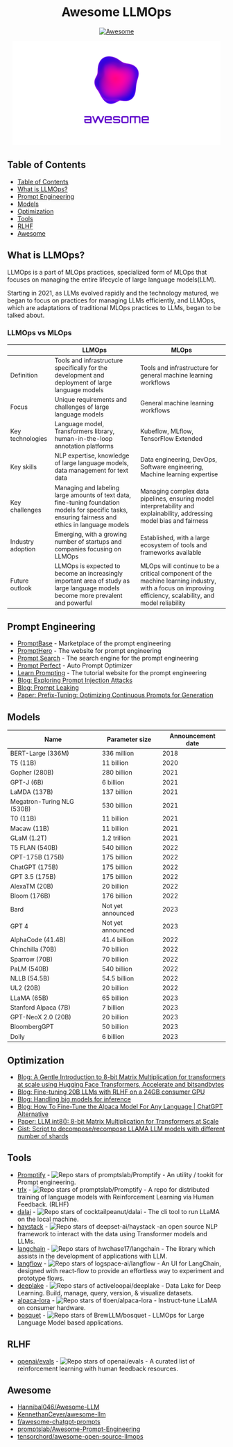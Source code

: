 <h1 align="center">Awesome LLMOps</h1>
<p align="center"><a href="https://awesome.re"><img src="https://awesome.re/badge.svg" alt="Awesome" /></a></p>
<p align="center"><img src="./cover.png" height="240" alt="Awesome LLMOps - Awesome list of LLMOps" /></p>

## Table of Contents

- [Table of Contents](#table-of-contents)
- [What is LLMOps?](#what-is-llmops)
- [Prompt Engineering](#prompt-engineering)
- [Models](#models)
- [Optimization](#optimization)
- [Tools](#tools)
- [RLHF](#rlhf)
- [Awesome](#awesome)

## What is LLMOps?

LLMOps is a part of MLOps practices, specialized form of MLOps that focuses on managing the entire lifecycle of large language models(LLM).

Starting in 2021, as LLMs evolved rapidly and the technology matured, we began to focus on practices for managing LLMs efficiently, and LLMOps, which are adaptations of traditional MLOps practices to LLMs, began to be talked about.

### LLMOps vs MLOps

| | LLMOps | MLOps |
|-|--------|-------|
| Definition | Tools and infrastructure specifically for the development and deployment of large language models | Tools and infrastructure for general machine learning workflows |
| Focus | Unique requirements and challenges of large language models | General machine learning workflows | Examples of offerings	Foundation model fine-tuning, no-code LLM deployment, GPU access and optimization, prompt experimentation, prompt chaining, data synthesis and augmentation	Model versioning, automated testing, model monitoring, deployment automation, data pipeline management |
| Key technologies | Language model, Transformers library, human-in-the-loop annotation platforms | Kubeflow, MLflow, TensorFlow Extended |
| Key skills | NLP expertise, knowledge of large language models, data management for text data | Data engineering, DevOps, Software engineering, Machine learning expertise |
| Key challenges | Managing and labeling large amounts of text data, fine-tuning foundation models for specific tasks, ensuring fairness and ethics in language models | Managing complex data pipelines, ensuring model interpretability and explainability, addressing model bias and fairness |
| Industry adoption | Emerging, with a growing number of startups and companies focusing on LLMOps | Established, with a large ecosystem of tools and frameworks available
| Future outlook | LLMOps is expected to become an increasingly important area of study as large language models become more prevalent and powerful | MLOps will continue to be a critical component of the machine learning industry, with a focus on improving efficiency, scalability, and model reliability |


## Prompt Engineering

- [PromptBase](https://promptbase.com/) - Marketplace of the prompt engineering
- [PromptHero](https://prompthero.com/) - The website for prompt engineering
- [Prompt Search](https://www.ptsearch.info/tags/list/) - The search engine for the prompt engineering
- [Prompt Perfect](https://promptperfect.jina.ai/) - Auto Prompt Optimizer
- [Learn Prompting](https://learnprompting.org/) - The tutorial website for the prompt engineering
- [Blog: Exploring Prompt Injection Attacks](https://research.nccgroup.com/2022/12/05/exploring-prompt-injection-attacks/)
- [Blog: Prompt Leaking](https://learnprompting.org/docs/prompt_hacking/leaking)
- [Paper: Prefix-Tuning: Optimizing Continuous Prompts for Generation](https://aclanthology.org/2021.acl-long.353.pdf)

## Models

| Name                       | Parameter size    | Announcement date |
|----------------------------|-------------------|-------------------|
| BERT-Large (336M)          | 336 million       | 2018              |
| T5 (11B)                   | 11 billion        | 2020              |
| Gopher (280B)              | 280 billion       | 2021              |
| GPT-J (6B)                 | 6 billion         | 2021              |
| LaMDA (137B)               | 137 billion       | 2021              |
| Megatron-Turing NLG (530B) | 530 billion       | 2021              |
| T0 (11B)                   | 11 billion        | 2021              |
| Macaw (11B)                | 11 billion        | 2021              |
| GLaM (1.2T)                | 1.2 trillion      | 2021              |
| T5 FLAN (540B)             | 540 billion       | 2022              |
| OPT-175B (175B)            | 175 billion       | 2022              |
| ChatGPT (175B)             | 175 billion       | 2022              |
| GPT 3.5 (175B)             | 175 billion       | 2022              |
| AlexaTM (20B)              | 20 billion        | 2022              |
| Bloom (176B)               | 176 billion       | 2022              |
| Bard                       | Not yet announced | 2023              |
| GPT 4                      | Not yet announced | 2023              |
| AlphaCode (41.4B)          | 41.4 billion      | 2022              |
| Chinchilla (70B)           | 70 billion        | 2022              |
| Sparrow (70B)              | 70 billion        | 2022              |
| PaLM (540B)                | 540 billion       | 2022              |
| NLLB (54.5B)               | 54.5 billion      | 2022              |
| UL2 (20B)                  | 20 billion        | 2022              |
| LLaMA (65B)                | 65 billion        | 2023              |
| Stanford Alpaca (7B)       | 7 billion         | 2023              |
| GPT-NeoX 2.0 (20B)         | 20 billion        | 2023              |
| BloombergGPT               | 50 billion        | 2023              |
| Dolly                      | 6 billion         | 2023              |

## Optimization

- [Blog: A Gentle Introduction to 8-bit Matrix Multiplication for transformers at scale using Hugging Face Transformers, Accelerate and bitsandbytes](https://huggingface.co/blog/hf-bitsandbytes-integration)
- [Blog: Fine-tuning 20B LLMs with RLHF on a 24GB consumer GPU](https://huggingface.co/blog/trl-peft)
- [Blog: Handling big models for inference](https://huggingface.co/docs/accelerate/usage_guides/big_modeling)
- [Blog: How To Fine-Tune the Alpaca Model For Any Language | ChatGPT Alternative](https://medium.com/@martin-thissen/how-to-fine-tune-the-alpaca-model-for-any-language-chatgpt-alternative-370f63753f94)
- [Paper: LLM.int8(): 8-bit Matrix Multiplication for Transformers at Scale](https://arxiv.org/abs/2208.07339)
- [Gist: Script to decompose/recompose LLAMA LLM models with different number of shards](https://gist.github.com/benob/4850a0210b01672175942203aa36d300)

## Tools

- [Promptify](https://github.com/promptslab/Promptify) - ![Repo stars of promptslab/Promptify](https://img.shields.io/github/stars/promptslab/Promptify?style=social) - An utility / tookit for Prompt engineering.
- [trlx](https://github.com/CarperAI/trlx) - ![Repo stars of promptslab/Promptify](https://img.shields.io/github/stars/CarperAI/trlx?style=social) - A repo for distributed training of language models with Reinforcement Learning via Human Feedback. (RLHF)
- [dalai](https://github.com/cocktailpeanut/dalai) - ![Repo stars of cocktailpeanut/dalai](https://img.shields.io/github/stars/cocktailpeanut/dalai?style=social) - The cli tool to run LLaMA on the local machine.
- [haystack](https://github.com/deepset-ai/haystack) - ![Repo stars of deepset-ai/haystack](https://img.shields.io/github/stars/deepset-ai/haystack?style=social) -an open source NLP framework to interact with the data using Transformer models and LLMs.
- [langchain](https://github.com/hwchase17/langchain) - ![Repo stars of hwchase17/langchain](https://img.shields.io/github/stars/hwchase17/langchain?style=social) - The library which assists in the development of applications with LLM.
- [langflow](https://github.com/logspace-ai/langflow) - ![Repo stars of logspace-ai/langflow](https://img.shields.io/github/stars/logspace-ai/langflow?style=social) - An UI for LangChain, designed with react-flow to provide an effortless way to experiment and prototype flows.
- [deeplake](https://github.com/activeloopai/deeplake) - ![Repo stars of activeloopai/deeplake](https://img.shields.io/github/stars/activeloopai/deeplake?style=social) - Data Lake for Deep Learning. Build, manage, query, version, & visualize datasets.
- [alpaca-lora](https://github.com/tloen/alpaca-lora) - ![Repo stars of tloen/alpaca-lora](https://img.shields.io/github/stars/tloen/alpaca-lora?style=social) - Instruct-tune LLaMA on consumer hardware.
- [bosquet](https://github.com/BrewLLM/bosquet) - ![Repo stars of BrewLLM/bosquet](https://img.shields.io/github/stars/BrewLLM/bosquet?style=social) - LLMOps for Large Language Model based applications.

## RLHF

- [openai/evals](https://github.com/openai/evals) - ![Repo stars of openai/evals](https://img.shields.io/github/stars/openai/evals?style=social) - A curated list of reinforcement learning with human feedback resources.

## Awesome

- [Hannibal046/Awesome-LLM](https://github.com/Hannibal046/Awesome-LLM)
- [KennethanCeyer/awesome-llm](https://github.com/KennethanCeyer/awesome-llm)
- [f/awesome-chatgpt-prompts](https://github.com/f/awesome-chatgpt-prompts)
- [promptslab/Awesome-Prompt-Engineering](https://github.com/promptslab/Awesome-Prompt-Engineering)
- [tensorchord/awesome-open-source-llmops](https://github.com/tensorchord/awesome-open-source-llmops)
